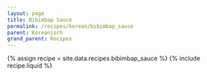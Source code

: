 ```yaml
---
layout: page
title: Bibimbap Sauce
permalink: /recipes/korean/bibimbap_sauce
parent: Koreanisch
grand_parent: Recipes
---
```

{% assign recipe = site.data.recipes.bibimbap_sauce %}
{% include recipe.liquid %}